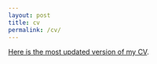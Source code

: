 ```yaml
---
layout: post
title: cv 
permalink: /cv/
---
```


[Here is the most updated version of my CV](/files/CVDianaAguilarGomez.pdf).